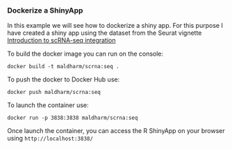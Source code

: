 ### Dockerize a ShinyApp

In this example we will see how to dockerize a shiny app. For this purpose I have created a shiny app using the dataset from the Seurat vignette [Introduction to scRNA-seq integration](https://satijalab.org/seurat/articles/integration_introduction.html) 

To build the docker image you can run on the console:

``` shell
docker build -t maldharm/scrna:seq .
```

To push the docker to Docker Hub use:

```
docker push maldharm/scrna:seq
```

To launch the container use:

``` shell
docker run -p 3838:3838 maldharm/scrna:seq
```

Once launch the container, you can access the R ShinyApp on your browser using `http://localhost:3838/`
